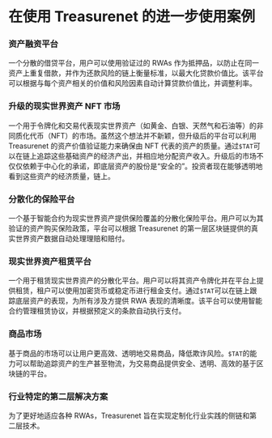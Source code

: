# 在使用 Treasurenet 的进一步使用案例

### 资产融资平台

一个分散的借贷平台，用户可以使用验证过的 RWAs 作为抵押品，以防止在同一资产上重复借款，并作为还款风险的链上衡量标准，以最大化贷款价值比。该平台可以根据与每个资产相关的价值和风险因素自动计算贷款价值比，并调整利率。

### 升级的现实世界资产 NFT 市场

一个用于令牌化和交易代表现实世界资产（如黄金、白银、天然气和石油等）的非同质化代币（NFT）的市场。虽然这个想法并不新颖，但升级后的平台可以利用 Treasurenet 的资产价值验证能力来确保由 NFT 代表的资产的质量。通过`$TAT`可以在链上追踪这些基础资产的经济产出，并相应地分配资产收入。升级后的市场不仅仅依赖于中心化的承诺，即底层资产的股份是“安全的”。投资者现在能够透明地看到这些资产的经济质量，链上。

### 分散化的保险平台

一个基于智能合约为现实世界资产提供保险覆盖的分散化保险平台。用户可以为其验证的资产购买保险政策，平台可以根据 Treasurenet 的第一层区块链提供的真实世界资产数据自动处理理赔和赔付。

### 现实世界资产租赁平台

一个用于租赁现实世界资产的分散化平台。用户可以将其资产令牌化并在平台上提供租赁，租户可以使用加密货币或稳定币进行租金支付。通过`$TAT`可以在链上跟踪底层资产的表现，为所有涉及方提供 RWA 表现的清晰度。该平台可以使用智能合约管理租赁协议，并根据预定义的条款自动执行支付。

### 商品市场

基于商品的市场可以让用户更高效、透明地交易商品，降低欺诈风险。`$TAT`的能力可以帮助追踪资产的生产甚至物流，为交易商品提供安全、透明、高效的基于区块链的平台。

### 行业特定的第二层解决方案

为了更好地适应各种 RWAs，Treasurenet 旨在实现定制化行业实践的侧链和第二层技术。
